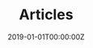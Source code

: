 ---
# This index file is important for the correct display of the site.
title: "Articles"
summary: ''
date: "2019-01-01T00:00:00Z"
type: "widget_page"
---